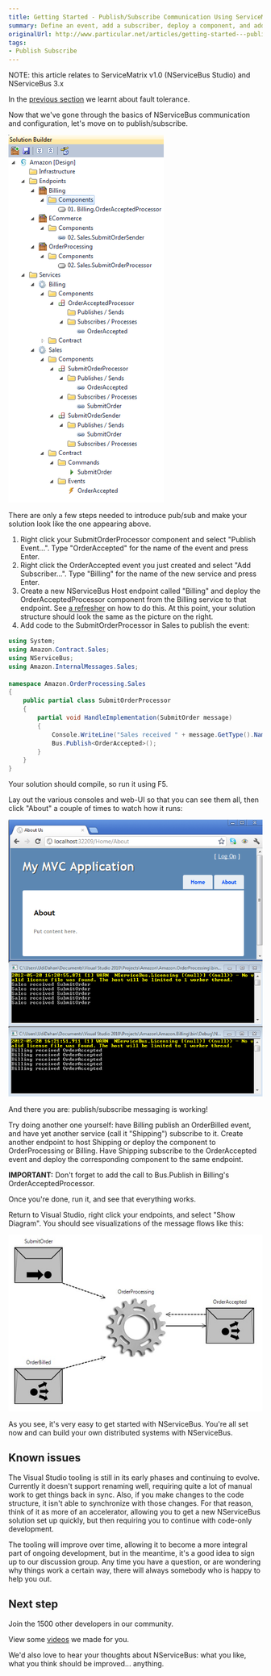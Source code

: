 ```yaml
---
title: Getting Started - Publish/Subscribe Communication Using ServiceMatrix v1.0
summary: Define an event, add a subscriber, deploy a component, and add code to publisher and subscriber.
originalUrl: http://www.particular.net/articles/getting-started---publish-subscribe-communication
tags:
- Publish Subscribe
---
```


NOTE: this article relates to ServiceMatrix v1.0 (NServiceBus Studio) and NServiceBus 3.x

In the [previous section](getting-started---fault-tolerance.md) we learnt about fault tolerance.

Now that we've gone through the basics of NServiceBus communication and configuration, let's move on to publish/subscribe.

![Full Solution Builder](GettingStarted11.png)

There are only a few steps needed to introduce pub/sub and make your solution look like the one appearing above.

1.  Right click your SubmitOrderProcessor component and select "Publish Event...". Type "OrderAccepted" for the name of the event and press Enter.
2.  Right click the OrderAccepted event you just created and select "Add Subscriber...". Type "Billing" for the name of the new service and press Enter.
3.  Create a new NServiceBus Host endpoint called "Billing" and deploy the OrderAcceptedProcessor component from the Billing service to that endpoint. See [a refresher](getting-started---creating-a-new-project.md) on how to do this. At this point, your solution structure should look the same as the picture on the right.
4.  Add code to the SubmitOrderProcessor in Sales to publish the event:

```C#
using System;
using Amazon.Contract.Sales;
using NServiceBus;
using Amazon.InternalMessages.Sales;

namespace Amazon.OrderProcessing.Sales
{
    public partial class SubmitOrderProcessor
    {
        partial void HandleImplementation(SubmitOrder message)
        {
            Console.WriteLine("Sales received " + message.GetType().Name);
            Bus.Publish<OrderAccepted>();
        }
    }
}
```

Your solution should compile, so run it using F5.

Lay out the various consoles and web-UI so that you can see them all, then click "About" a couple of times to watch how it runs:

![Running Pub/Sub](GettingStarted12.png)

And there you are: publish/subscribe messaging is working!

Try doing another one yourself: have Billing publish an OrderBilled event, and have yet another service (call it "Shipping") subscribe to it. Create another endpoint to host Shipping or deploy the component to OrderProcessing or Billing. Have Shipping subscribe to the OrderAccepted event and deploy the corresponding component to the same endpoint.

**IMPORTANT:** Don't forget to add the call to Bus.Publish in Billing's OrderAcceptedProcessor.

Once you're done, run it, and see that everything works.

Return to Visual Studio, right click your endpoints, and select "Show Diagram". You should see visualizations of the message flows like this:

![Endpoint message flow](GettingStarted13.jpg)

As you see, it's very easy to get started with NServiceBus. You're all set now and can build your own distributed systems with NServiceBus.

Known issues
------------

The Visual Studio tooling is still in its early phases and continuing to evolve. Currently it doesn't support renaming well, requiring quite a lot of manual work to get things back in sync. Also, if you make changes to the code structure, it isn't able to synchronize with those changes. For that reason, think of it as more of an accelerator, allowing you to get a new NServiceBus solution set up quickly, but then requiring you to continue with code-only development.

The tooling will improve over time, allowing it to become a more integral part of ongoing development, but in the meantime, it's a good idea to sign up to our discussion group. Any time you have a question, or are wondering why things work a certain way, there will always somebody who is happy to help you out.

Next step
---------

Join the 1500 other developers in our community.

View some [videos](http://particular.net/Videos-and-Presentations) we made for you.

We'd also love to hear your thoughts about NServiceBus: what you like, what you think should be improved... anything.

